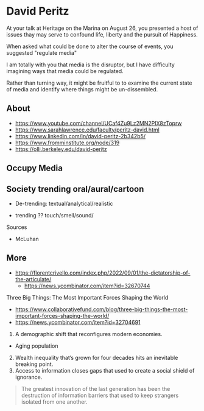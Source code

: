 # David Peritz

At your talk at Heritage on the Marina on August 26, you presented a host of issues thay may serve to confound life, liberty and the pursuit of Happiness.

When asked what could be done to alter the course of events, you suggested "regulate media"

I am totally with you that media is the disruptor, but I have difficulty imagining ways that media could be regulated.

Rather than turning way, it might be fruitful to to examine the current state of media and identify where things might be un-dissembled.



## About

* https://www.youtube.com/channel/UCaf4Zu9Lz2MN2PIX8zToprw
* https://www.sarahlawrence.edu/faculty/peritz-david.html
* https://www.linkedin.com/in/david-peritz-2b342b5/
* https://www.fromminstitute.org/node/319
* https://olli.berkeley.edu/david-peritz


## Occupy Media

## Society trending oral/aural/cartoon

* De-trending: textual/analytical/realistic

* trending ?? touch/smell/sound/

Sources

* McLuhan

## More

* https://florentcrivello.com/index.php/2022/09/01/the-dictatorship-of-the-articulate/
  * https://news.ycombinator.com/item?id=32670744

Three Big Things: The Most Important Forces Shaping the World
* https://www.collaborativefund.com/blog/three-big-things-the-most-important-forces-shaping-the-world/
* https://news.ycombinator.com/item?id=32704691

1. A demographic shift that reconfigures modern economies.
  * Aging population
2. Wealth inequality that’s grown for four decades hits an inevitable breaking point.
3. Access to information closes gaps that used to create a social shield of ignorance.
>The greatest innovation of the last generation has been the destruction of information barriers that used to keep strangers isolated from one another.
